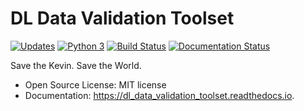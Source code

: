 # DL Data Validation Toolset


[![Updates](https://pyup.io/repos/github/HEP-DL/dl_data_validation_toolset/shield.svg)](https://pyup.io/repos/github/HEP-DL/dl_data_validation_toolset/)
[![Python 3](https://pyup.io/repos/github/HEP-DL/dl_data_validation_toolset/python-3-shield.svg)](https://pyup.io/repos/github/HEP-DL/dl_data_validation_toolset/)
[![Build Status](https://travis-ci.org/HEP-DL/dl_data_validation_toolset.svg?branch=master)](https://travis-ci.org/HEP-DL/dl_data_validation_toolset)
[![Documentation Status](https://readthedocs.org/projects/dl_data_validation_toolset/badge/?version=latest)](https://dl_data_validation_toolset.readthedocs.io/en/latest/?badge=latest)


Save the Kevin. Save the World.

* Open Source License: MIT license
* Documentation: https://dl_data_validation_toolset.readthedocs.io.

